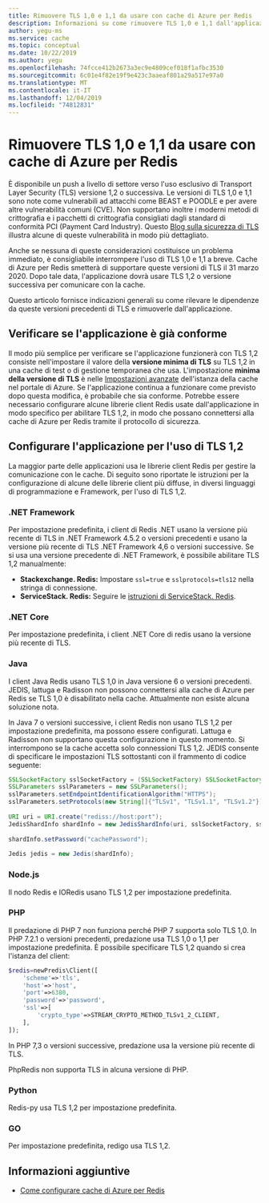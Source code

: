 ```yaml
---
title: Rimuovere TLS 1,0 e 1,1 da usare con cache di Azure per Redis
description: Informazioni su come rimuovere TLS 1,0 e 1,1 dall'applicazione durante la comunicazione con cache di Azure per Redis
author: yegu-ms
ms.service: cache
ms.topic: conceptual
ms.date: 10/22/2019
ms.author: yegu
ms.openlocfilehash: 74fcce412b2673a3ec9e4809cef018f1afbc3530
ms.sourcegitcommit: 6c01e4f82e19f9e423c3aaeaf801a29a517e97a0
ms.translationtype: MT
ms.contentlocale: it-IT
ms.lasthandoff: 12/04/2019
ms.locfileid: "74812831"
---
```

# <a name="remove-tls-10-and-11-from-use-with-azure-cache-for-redis"></a>Rimuovere TLS 1,0 e 1,1 da usare con cache di Azure per Redis

È disponibile un push a livello di settore verso l'uso esclusivo di Transport Layer Security (TLS) versione 1,2 o successiva. Le versioni di TLS 1,0 e 1,1 sono note come vulnerabili ad attacchi come BEAST e POODLE e per avere altre vulnerabilità comuni (CVE). Non supportano inoltre i moderni metodi di crittografia e i pacchetti di crittografia consigliati dagli standard di conformità PCI (Payment Card Industry). Questo [Blog sulla sicurezza di TLS](https://www.acunetix.com/blog/articles/tls-vulnerabilities-attacks-final-part/) illustra alcune di queste vulnerabilità in modo più dettagliato.

Anche se nessuna di queste considerazioni costituisce un problema immediato, è consigliabile interrompere l'uso di TLS 1,0 e 1,1 a breve. Cache di Azure per Redis smetterà di supportare queste versioni di TLS il 31 marzo 2020. Dopo tale data, l'applicazione dovrà usare TLS 1,2 o versione successiva per comunicare con la cache.

Questo articolo fornisce indicazioni generali su come rilevare le dipendenze da queste versioni precedenti di TLS e rimuoverle dall'applicazione.

## <a name="check-whether-your-application-is-already-compliant"></a>Verificare se l'applicazione è già conforme

Il modo più semplice per verificare se l'applicazione funzionerà con TLS 1,2 consiste nell'impostare il valore della **versione minima di TLS** su TLS 1,2 in una cache di test o di gestione temporanea che usa. L'impostazione **minima della versione di TLS** è nelle [Impostazioni avanzate](cache-configure.md#advanced-settings) dell'istanza della cache nel portale di Azure. Se l'applicazione continua a funzionare come previsto dopo questa modifica, è probabile che sia conforme. Potrebbe essere necessario configurare alcune librerie client Redis usate dall'applicazione in modo specifico per abilitare TLS 1,2, in modo che possano connettersi alla cache di Azure per Redis tramite il protocollo di sicurezza.

## <a name="configure-your-application-to-use-tls-12"></a>Configurare l'applicazione per l'uso di TLS 1,2

La maggior parte delle applicazioni usa le librerie client Redis per gestire la comunicazione con le cache. Di seguito sono riportate le istruzioni per la configurazione di alcune delle librerie client più diffuse, in diversi linguaggi di programmazione e Framework, per l'uso di TLS 1,2.

### <a name="net-framework"></a>.NET Framework

Per impostazione predefinita, i client di Redis .NET usano la versione più recente di TLS in .NET Framework 4.5.2 o versioni precedenti e usano la versione più recente di TLS .NET Framework 4,6 o versioni successive. Se si usa una versione precedente di .NET Framework, è possibile abilitare TLS 1,2 manualmente:

* **Stackexchange. Redis:** Impostare `ssl=true` e `sslprotocols=tls12` nella stringa di connessione.
* **ServiceStack. Redis:** Seguire le [istruzioni di ServiceStack. Redis](https://github.com/ServiceStack/ServiceStack.Redis/pull/247).

### <a name="net-core"></a>.NET Core

Per impostazione predefinita, i client .NET Core di redis usano la versione più recente di TLS.

### <a name="java"></a>Java

I client Java Redis usano TLS 1,0 in Java versione 6 o versioni precedenti. JEDIS, lattuga e Radisson non possono connettersi alla cache di Azure per Redis se TLS 1,0 è disabilitato nella cache. Attualmente non esiste alcuna soluzione nota.

In Java 7 o versioni successive, i client Redis non usano TLS 1,2 per impostazione predefinita, ma possono essere configurati. Lattuga e Radisson non supportano questa configurazione in questo momento. Si interrompono se la cache accetta solo connessioni TLS 1,2. JEDIS consente di specificare le impostazioni TLS sottostanti con il frammento di codice seguente:

``` Java
SSLSocketFactory sslSocketFactory = (SSLSocketFactory) SSLSocketFactory.getDefault();
SSLParameters sslParameters = new SSLParameters();
sslParameters.setEndpointIdentificationAlgorithm("HTTPS");
sslParameters.setProtocols(new String[]{"TLSv1", "TLSv1.1", "TLSv1.2"});
 
URI uri = URI.create("rediss://host:port");
JedisShardInfo shardInfo = new JedisShardInfo(uri, sslSocketFactory, sslParameters, null);
 
shardInfo.setPassword("cachePassword");
 
Jedis jedis = new Jedis(shardInfo);
```

### <a name="nodejs"></a>Node.js

Il nodo Redis e IORedis usano TLS 1,2 per impostazione predefinita.

### <a name="php"></a>PHP

Il predazione di PHP 7 non funziona perché PHP 7 supporta solo TLS 1,0. In PHP 7.2.1 o versioni precedenti, predazione usa TLS 1,0 o 1,1 per impostazione predefinita. È possibile specificare TLS 1,2 quando si crea l'istanza del client:

``` PHP
$redis=newPredis\Client([
    'scheme'=>'tls',
    'host'=>'host',
    'port'=>6380,
    'password'=>'password',
    'ssl'=>[
        'crypto_type'=>STREAM_CRYPTO_METHOD_TLSv1_2_CLIENT,
    ],
]);
```

In PHP 7,3 o versioni successive, predazione usa la versione più recente di TLS.

PhpRedis non supporta TLS in alcuna versione di PHP.

### <a name="python"></a>Python

Redis-py usa TLS 1,2 per impostazione predefinita.

### <a name="go"></a>GO

Per impostazione predefinita, redigo usa TLS 1,2.

## <a name="additional-information"></a>Informazioni aggiuntive

- [Come configurare cache di Azure per Redis](cache-configure.md)
